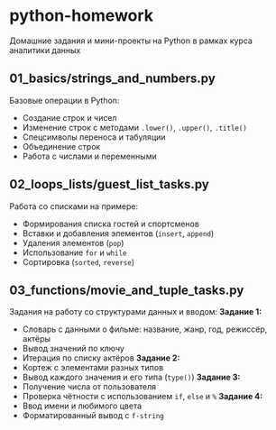 # python-homework
Домашние задания и мини-проекты на Python в рамках курса аналитики данных

## 01_basics/strings_and_numbers.py
Базовые операции в Python:
- Создание строк и чисел
- Изменение строк с методами `.lower()`, `.upper()`, `.title()`
- Спецсимволы переноса и табуляции
- Объединение строк
- Работа с числами и переменными
  
## 02_loops_lists/guest_list_tasks.py
Работа со списками на примере:
- Формирования списка гостей и спортсменов
- Вставки и добавления элементов (`insert`, `append`)
- Удаления элементов (`pop`)
- Использование `for` и `while`
- Сортировка (`sorted`, `reverse`)
  
## 03_functions/movie_and_tuple_tasks.py
Задания на работу со структурами данных и вводом:
**Задание 1:**
- Словарь с данными о фильме: название, жанр, год, режиссёр, актёры
- Вывод значений по ключу
- Итерация по списку актёров
**Задание 2:**
- Кортеж с элементами разных типов
- Вывод каждого значения и его типа (`type()`)
**Задание 3:**
- Получение числа от пользователя
- Проверка чётности с использованием `if`, `else` и `%`
**Задание 4:**
- Ввод имени и любимого цвета
- Форматированный вывод с `f-string`
